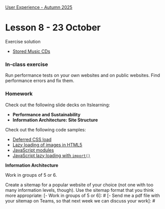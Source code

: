 [User Experience - Autumn 2025](https://github.com/arturomorarioja-kea/WD_UX_E25/blob/main/README.md)

# Lesson 8 - 23 October

[-> Maybe add modules and the modules sample]: #
[-> debugger]: #
[-> cloud - my slides]: #
[-> Modules]: #
[-> JavaDoc]: #

Exercise solution
- [Stored Music CDs](https://github.com/arturomorarioja/js_stored_music_cds_solution)

### In-class exercise
Run performance tests on your own websites and on public websites. Find performance errors and fix them.

### Homework
Check out the following slide decks on Itslearning:
- **Performance and Sustainability**
- **Information Architecture: Site Structure**

Check out the following code samples:
- [Deferred CSS load](https://github.com/arturomorarioja/css3_deferred)
- [Lazy loading of images in HTML5](https://github.com/arturomorarioja/html5_lazy_loading)
- [JavaScript modules](https://github.com/arturomorarioja/js_modules)
- [JavaScript lazy loading with `import()`](https://github.com/arturomorarioja/js_import)

**Information Architecture**

Work in groups of 5 or 6.

Create a sitemap for a popular website of your choice (not one with too many information levels, though). Use the sitemap format that you think more appropriate:
[- Work in groups of 5 or 6]: #
[- Send me a pdf file with your sitemap on Teams, so that next week we can discuss your work]: #
